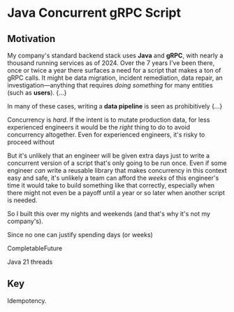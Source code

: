 # Java Concurrent gRPC Script

## Motivation

My company's standard backend stack uses **Java** and **gRPC**, with nearly a thousand running services as of 2024. Over the 7 years I've been there, once or twice a year there surfaces a need for a script that makes a ton of gRPC calls. It might be data migration, incident remediation, data repair, an investigation—anything that requires _doing something_ for many entities (such as **users**). {...}

In many of these cases, writing a **data pipeline** is seen as prohibitively {...}

Concurrency is _hard_. If the intent is to mutate production data, for less experienced engineers it would be the _right_ thing to do to avoid concurrency altogether. Even for experienced engineers, it's risky to proceed without 

But it's unlikely that an engineer will be given extra days just to write a concurrent version of a script that's only going to be run once. Even if some engineer _can_ write a reusable library that makes concurrency in this context easy and safe, it's unlikely a team can afford the _weeks_ of this engineer's time it would take to build something like that correctly, especially when there might not even be a payoff until a year or so later when another script is needed.

So I built this over my nights and weekends (and that's why it's not my company's).

Since no one can justify spending days (or weeks) 

CompletableFuture

Java 21 threads

## Key

Idempotency.
